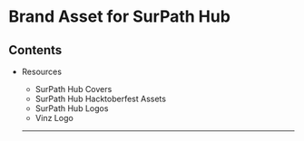 # Brand Asset for SurPath Hub

## Contents

- Resources
	- SurPath Hub Covers
	- SurPath Hub Hacktoberfest Assets
	- SurPath Hub Logos
	- Vinz Logo


	---
